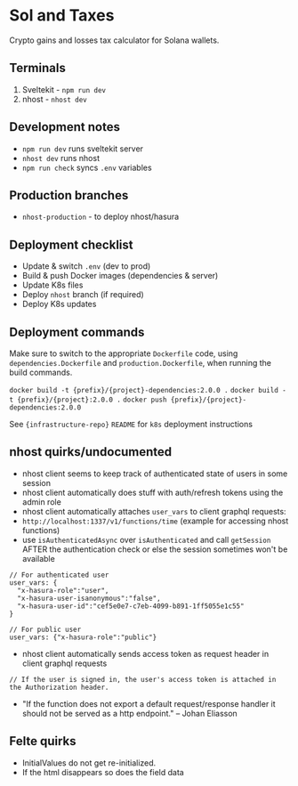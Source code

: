 # Sol and Taxes

Crypto gains and losses tax calculator for Solana wallets.

## Terminals

1. Sveltekit - `npm run dev`
2. nhost - `nhost dev`

## Development notes

- `npm run dev` runs sveltekit server
- `nhost dev` runs nhost
- `npm run check` syncs `.env` variables

## Production branches

- `nhost-production` - to deploy nhost/hasura

## Deployment checklist

- Update & switch `.env` (dev to prod)
- Build & push Docker images (dependencies & server)
- Update K8s files
- Deploy `nhost` branch (if required)
- Deploy K8s updates

## Deployment commands

Make sure to switch to the appropriate `Dockerfile` code, using `dependencies.Dockerfile` and `production.Dockerfile`, when running the build commands.

`docker build -t {prefix}/{project}-dependencies:2.0.0 .`
`docker build -t {prefix}/{project}:2.0.0 .`
`docker push {prefix}/{project}-dependencies:2.0.0`

See `{infrastructure-repo}` `README` for `k8s` deployment instructions

## nhost quirks/undocumented

- nhost client seems to keep track of authenticated state of users in some session
- nhost client automatically does stuff with auth/refresh tokens using the admin role
- nhost client automatically attaches `user_vars` to client graphql requests:
- `http://localhost:1337/v1/functions/time` (example for accessing nhost functions)
- use `isAuthenticatedAsync` over `isAuthenticated` and call `getSession` AFTER the authentication check or else the session sometimes won't be available

```
// For authenticated user
user_vars: {
  "x-hasura-role":"user",
  "x-hasura-user-isanonymous":"false",
  "x-hasura-user-id":"cef5e0e7-c7eb-4099-b891-1ff5055e1c55"
}

// For public user
user_vars: {"x-hasura-role":"public"}
```

- nhost client automatically sends access token as request header in client graphql requests

```
// If the user is signed in, the user's access token is attached in the Authorization header.

```

- "If the function does not export a default request/response handler it should not be served as a http endpoint." – Johan Eliasson

## Felte quirks

- InitialValues do not get re-initialized.
- If the html disappears so does the field data
